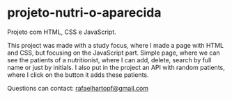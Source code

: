 # projeto-nutri-o-aparecida
Projeto com HTML, CSS e JavaScript.


This project was made with a study focus, where I made a page with 
HTML and CSS, but focusing on the JavaScript part. Simple page, 
where we can see the patients of a nutritionist, where I can add, 
delete, search by full name or just by initials. I also put in the 
project an API with random patients, where I click on the button 
it adds these patients.

Questions can contact: rafaelhartopf@gmail.com
